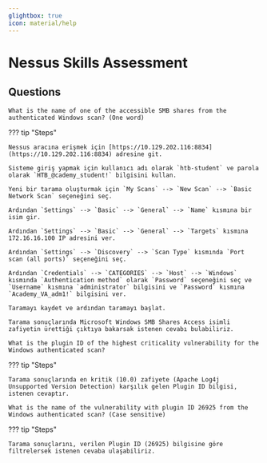 ```yaml
---
glightbox: true
icon: material/help
---
```


# Nessus Skills Assessment

## Questions

```text
What is the name of one of the accessible SMB shares from the authenticated Windows scan? (One word)
```

??? tip "Steps"

    Nessus aracına erişmek için [https://10.129.202.116:8834](https://10.129.202.116:8834) adresine git.

    Sisteme giriş yapmak için kullanıcı adı olarak `htb-student` ve parola olarak `HTB_@cademy_student!` bilgisini kullan.

    Yeni bir tarama oluşturmak için `My Scans` --> `New Scan` --> `Basic Network Scan` seçeneğini seç.

    Ardından `Settings` --> `Basic` --> `General` --> `Name` kısmına bir isim gir.

    Ardından `Settings` --> `Basic` --> `General` --> `Targets` kısmına 172.16.16.100 IP adresini ver.

    Ardından `Settings` --> `Discovery` --> `Scan Type` kısmında `Port scan (all ports)` seçeneğini seç.

    Ardından `Credentials` --> `CATEGORIES` --> `Host` --> `Windows` kısmında `Authentication method` olarak `Password` seçeneğini seç ve `Username` kısmına `administrator` bilgisini ve `Password` kısmına `Academy_VA_adm1!` bilgisini ver.

    Taramayı kaydet ve ardından taramayı başlat.

    Tarama sonuçlarında Microsoft Windows SMB Shares Access isimli zafiyetin ürettiği çıktıya bakarsak istenen cevabı bulabiliriz.

```text
What is the plugin ID of the highest criticality vulnerability for the Windows authenticated scan?
```

??? tip "Steps"

    Tarama sonuçlarında en kritik (10.0) zafiyete (Apache Log4j Unsupported Version Detection) karşılık gelen Plugin ID bilgisi, istenen cevaptır.

```text
What is the name of the vulnerability with plugin ID 26925 from the Windows authenticated scan? (Case sensitive)
```

??? tip "Steps"

    Tarama sonuçlarını, verilen Plugin ID (26925) bilgisine göre filtrelersek istenen cevaba ulaşabiliriz.
